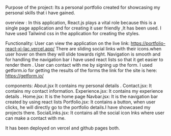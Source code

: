 Purpose of the project:
Its a personal portfolio created for showcasing my personal skills that i have gained.

overview :
In this application, React.js plays a vital role because this is a single page application and for creating it user friendly ,It has been used.
I have used Tailwind css in the application for creating the styles.

Functionality:
User can view the application on  the live link:
https://portfolio-react-xi-lac.vercel.app/
There are sliding social links with their icons.when user hover on them they will slide towards right.
Navigation is smooth and for handling the navigation bar i have used react lists so that it get easier to render them .
User can contact with me by signing up the form. I used getform.io for getting the results of the forms
the link for the site is here: https://getform.io/

components:
About.jsx
It contains my personal details .
Contact.jsx:
It contains my contact information.
Experience.jsx:
It contains my experience details .
Home.jsx:
It is the home page
Navbar.jsx:
It is the navigation bar created by using react lists
Portfolio.jsx:
It contains a button, when user clicks, he will directly go to the portfolio details.I have showcased my projects there.
SocialLinks.jsx:
It contains all the social icon lnks where user can make a contact with me.

It has been deployed on 
vercel and github pages both.

